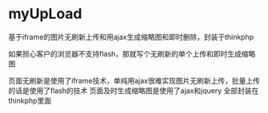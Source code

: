 myUpLoad
========

基于iframe的图片无刷新上传和用ajax生成缩略图和即时删除，封装于thinkphp

如果担心客户的浏览器不支持flash，那就写个无刷新的单个上传和即时生成缩略图



页面无刷新是使用了iframe技术，单纯用ajax很难实现图片无刷新上传，批量上传的话是使用了flash的技术
页面及时生成缩略图是使用了ajax和jquery
全部封装在thinkphp里面
